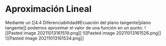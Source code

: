 # Aproximación Lineal

Mediante un [[4.4 Diferenciabilidad#Ecuación del plano tangente|plano tangente]] podemos aproximar el valor de una función en un punto. 
![[Pasted image 20211013161519.png]]
![[Pasted image 20211013161526.png]]
![[Pasted image 20211013161534.png]]